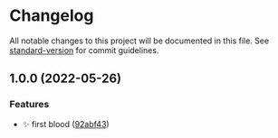 # Changelog

All notable changes to this project will be documented in this file. See [standard-version](https://github.com/conventional-changelog/standard-version) for commit guidelines.

## 1.0.0 (2022-05-26)


### Features

* ✨ first blood ([92abf43](https://github.com/daolou/jsh/commit/92abf434039d640b0b9a5c56af925dd6135b2acc))
